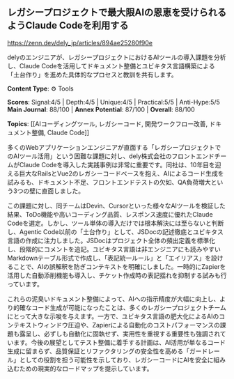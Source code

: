 ## レガシープロジェクトで最大限AIの恩恵を受けられるようClaude Codeを利用する

https://zenn.dev/dely_jp/articles/894ae25280f90e

delyのエンジニアが、レガシープロジェクトにおけるAIツールの導入課題を分析し、Claude Codeを活用してドキュメント整備とユビキタス言語構築による「土台作り」を進めた具体的なプロセスと教訓を共有します。

**Content Type**: ⚙️ Tools

**Scores**: Signal:4/5 | Depth:4/5 | Unique:4/5 | Practical:5/5 | Anti-Hype:5/5
**Main Journal**: 88/100 | **Annex Potential**: 87/100 | **Overall**: 88/100

**Topics**: [[AIコーディングツール, レガシーコード, 開発ワークフロー改善, ドキュメント整備, Claude Code]]

多くのWebアプリケーションエンジニアが直面する「レガシープロジェクトでのAIツール活用」という困難な課題に対し、dely株式会社のフロントエンドチームがClaude Codeを導入した実践事例は非常に重要です。同社は、10年目を迎える巨大なRailsとVue2のレガシーコードベースを抱え、AIによるコード生成を試みるも、ドキュメント不足、フロントエンドテストの欠如、QA負荷増大という3つの壁に直面しました。

この課題に対し、同チームはDevin、Cursorといった様々なAIツールを検証した結果、ToDo機能や高いコーディング品質、レスポンス速度に優れたClaude Codeを選定。しかし、ツール単体の導入だけでは根本解決には至らないと判断し、Agentic Code以前の「土台作り」として、JSDocの記述徹底とユビキタス言語の作成に注力しました。JSDocはプロジェクト全体の頻出定義を標準化し、段階的にコメントを追記。ユビキタス言語は非エンジニアにも読みやすいMarkdownテーブル形式で作成し、「表記統一ルール」と「エイリアス」を設けることで、AIの誤解釈を防ぎコンテキストを明確にしました。一時的にZapierを活用した自動添削機能も導入し、チケット作成時の表記揺れを抑制する試みも行っています。

これらの泥臭いドキュメント整備によって、AIへの指示精度が大幅に向上し、より的確なコード生成が可能になったことは、多くのレガシープロジェクトチームにとって大きな示唆を与えます。一方で、ユビキタス言語の肥大化によるAIのコンテキストウィンドウ圧迫や、Zapierによる自動化のコストパフォーマンスの課題も露呈し、必ずしも自動化に固執せず、実用性を重視する重要性も強調されています。今後の展望としてテスト整備に着手する計画は、AI活用が単なるコード生成に留まらず、品質保証とリファクタリングの安全性を高める「ガードレール」としての役割を担う可能性を示しており、レガシーコードにAIを安全に組み込むための現実的なロードマップを提示しています。